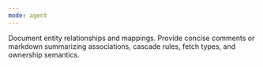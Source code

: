 ```yaml
---
mode: agent
---
```

Document entity relationships and mappings. Provide concise comments or markdown summarizing associations, cascade rules, fetch types, and ownership semantics.

